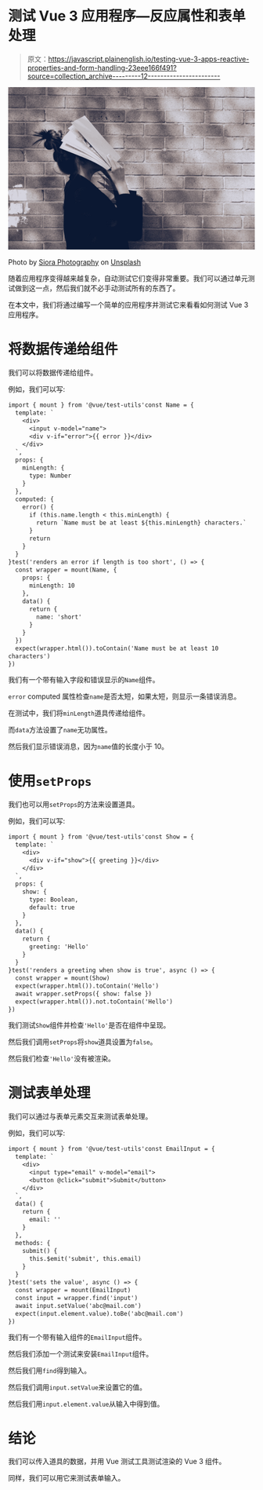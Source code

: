 # 测试 Vue 3 应用程序—反应属性和表单处理

> 原文：<https://javascript.plainenglish.io/testing-vue-3-apps-reactive-properties-and-form-handling-23eee166f491?source=collection_archive---------12----------------------->

![](img/62ab3eae954c263222c15d93bdbb0a29.png)

Photo by [Siora Photography](https://unsplash.com/@siora18?utm_source=medium&utm_medium=referral) on [Unsplash](https://unsplash.com?utm_source=medium&utm_medium=referral)

随着应用程序变得越来越复杂，自动测试它们变得非常重要。我们可以通过单元测试做到这一点，然后我们就不必手动测试所有的东西了。

在本文中，我们将通过编写一个简单的应用程序并测试它来看看如何测试 Vue 3 应用程序。

# 将数据传递给组件

我们可以将数据传递给组件。

例如，我们可以写:

```
import { mount } from '@vue/test-utils'const Name = {
  template: `
    <div>
      <input v-model="name">
      <div v-if="error">{{ error }}</div>
    </div>
  `,
  props: {
    minLength: {
      type: Number
    }
  },
  computed: {
    error() {
      if (this.name.length < this.minLength) {
        return `Name must be at least ${this.minLength} characters.`
      }
      return
    }
  }
}test('renders an error if length is too short', () => {
  const wrapper = mount(Name, {
    props: {
      minLength: 10
    },
    data() {
      return {
        name: 'short'
      }
    }
  })
  expect(wrapper.html()).toContain('Name must be at least 10 characters')
})
```

我们有一个带有输入字段和错误显示的`Name`组件。

`error` computed 属性检查`name`是否太短，如果太短，则显示一条错误消息。

在测试中，我们将`minLength`道具传递给组件。

而`data`方法设置了`name`无功属性。

然后我们显示错误消息，因为`name`值的长度小于 10。

# 使用`setProps`

我们也可以用`setProps`的方法来设置道具。

例如，我们可以写:

```
import { mount } from '@vue/test-utils'const Show = {
  template: `
    <div>
      <div v-if="show">{{ greeting }}</div>
    </div>
  `,
  props: {
    show: {
      type: Boolean,
      default: true
    }
  },
  data() {
    return {
      greeting: 'Hello'
    }
  }
}test('renders a greeting when show is true', async () => {
  const wrapper = mount(Show)
  expect(wrapper.html()).toContain('Hello')
  await wrapper.setProps({ show: false })
  expect(wrapper.html()).not.toContain('Hello')
})
```

我们测试`Show`组件并检查`'Hello'`是否在组件中呈现。

然后我们调用`setProps`将`show`道具设置为`false`。

然后我们检查`'Hello'`没有被渲染。

# 测试表单处理

我们可以通过与表单元素交互来测试表单处理。

例如，我们可以写:

```
import { mount } from '@vue/test-utils'const EmailInput = {
  template: `
    <div>
      <input type="email" v-model="email">
      <button @click="submit">Submit</button>
    </div>
  `,
  data() {
    return {
      email: ''
    }
  },
  methods: {
    submit() {
      this.$emit('submit', this.email)
    }
  }
}test('sets the value', async () => {
  const wrapper = mount(EmailInput)
  const input = wrapper.find('input')
  await input.setValue('abc@mail.com')
  expect(input.element.value).toBe('abc@mail.com')
})
```

我们有一个带有输入组件的`EmailInput`组件。

然后我们添加一个测试来安装`EmailInput`组件。

然后我们用`find`得到输入。

然后我们调用`input.setValue`来设置它的值。

然后我们用`input.element.value`从输入中得到值。

# 结论

我们可以传入道具的数据，并用 Vue 测试工具测试渲染的 Vue 3 组件。

同样，我们可以用它来测试表单输入。